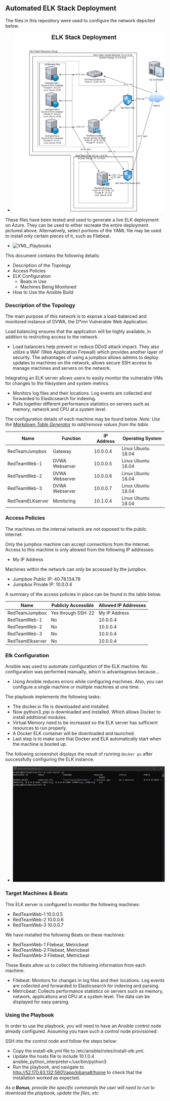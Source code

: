 ## Automated ELK Stack Deployment

The files in this repository were used to configure the network depicted below.

- ![Images/ELK_Stack_Deployment.png](/Images/ELK_Stack_Deployment.png)

These files have been tested and used to generate a live ELK deployment on Azure. They can be used to either recreate the entire deployment pictured above. Alternatively, select portions of the YAML file may be used to install only certain pieces of it, such as Filebeat.

- ![YML_Playbooks](/YML_Playbooks/)

This document contains the following details:
- Description of the Topology
- Access Policies
- ELK Configuration
  - Beats in Use
  - Machines Being Monitored
- How to Use the Ansible Build


### Description of the Topology

The main purpose of this network is to expose a load-balanced and monitored instance of DVWA, the D*mn Vulnerable Web Application.

Load balancing ensures that the application will be highly available, in addition to restricting access to the network.
- Load balancers help prevent or reduce DDoS attack impact. They also utilize a WAF (Web Application Firewall) which provides another layer of security. The advantages of using a jumpbox allows admins to deploy updates to machines on the network, allows secure SSH access to manage machines and servers on the network.

Integrating an ELK server allows users to easily monitor the vulnerable VMs for changes to the filesystem and system metrics.
- Monitors log files and their locations. Log events are collected and forwarded to Elasticsearch for indexing.
- Pulls together different performance statistics on servers such as memory, network and CPU at a system level.

The configuration details of each machine may be found below.
_Note: Use the [Markdown Table Generator](http://www.tablesgenerator.com/markdown_tables) to add/remove values from the table_.

| Name             | Function       | IP Address | Operating System   |
|------------------|----------------|------------|--------------------|
| RedTeamJumpbox   | Gateway        | 10.0.0.4   | Linux Ubuntu 18.04 |
| RedTeamWeb-1     | DVWA Webserver | 10.0.0.5   | Linux Ubuntu 18.04 |
| RedTeamWeb-2     | DVWA Webserver | 10.0.0.6   | Linux Ubuntu 18.04 |
| RedTeamWeb-3     | DVWA Webserver | 10.0.0.7   | Linux Ubuntu 18.04 |
| RedTeamELKserver | Monitoring     | 10.1.0.4   | Linux Ubuntu 18.04 |

### Access Policies

The machines on the internal network are not exposed to the public Internet. 

Only the jumpbox machine can accept connections from the Internet. Access to this machine is only allowed from the following IP addresses:
- My IP Address

Machines within the network can only be accessed by the jumpbox.
- Jumpbox Public IP: 40.78.134.78
- Jumpbox Private IP: 10.0.0.4

A summary of the access policies in place can be found in the table below.

| Name             | Publicly Accessible | Allowed IP Addresses |
|------------------|---------------------|----------------------|
| RedTeamJumpbox   | Yes through SSH: 22 | My IP Address        |
| RedTeamWeb-1     | No                  | 10.0.0.4             |
| RedTeamWeb-2     | No                  | 10.0.0.4             |
| RedTeamWeb-3     | No                  | 10.0.0.4             |
| RedTeamElkserver | No                  | 10.0.0.4             |

### Elk Configuration

Ansible was used to automate configuration of the ELK machine. No configuration was performed manually, which is advantageous because...
- Using Ansible reduces errors while configuring machines. Also, you can configure a single machine or multiple machines at one time.

The playbook implements the following tasks:
- The docker.io file is downloaded and installed.
- Now python3_pip is downloaded and installed. Which allows Docker to install additional modules.
- Virtual Memory need to be increased so the ELK server has sufficient resources to run properly.
- A Docker ELK container will be downloaded and launched.
- Last step is to make sure that Docker and ELK automatically start when the machine is booted up.

The following screenshot displays the result of running `docker ps` after successfully configuring the ELK instance.

- ![Images\ELK_VM_Docker.PNG](Images\ELK_VM_Docker.PNG)

### Target Machines & Beats
This ELK server is configured to monitor the following machines:
- RedTeamWeb-1 10.0.0.5
- RedTeamWeb-2 10.0.0.6
- RedTeamWeb-3 10.0.0.7

We have installed the following Beats on these machines:
- RedTeamWeb-1 Filebeat, Metricbeat
- RedTeamWeb-2 Filebeat, Metricbeat
- RedTeamWeb-3 Filebeat, Metricbeat

These Beats allow us to collect the following information from each machine:
- Filebeat: Monitors for changes in log files and their locations. Log events are collected and forwarded to Elasticsearch for indexing and parsing.
- Metricbeat: Collects performance statistics on servers such as memory, network, applications and CPU at a system level. The data can be displayed for easy parsing.

### Using the Playbook
In order to use the playbook, you will need to have an Ansible control node already configured. Assuming you have such a control node provisioned: 

SSH into the control node and follow the steps below:
- Copy the install-elk.yml file to /etc/ansible/roles/install-elk.yml.
- Update the hosts file to include 10.1.0.4 ansible_python_interpreter=/usr/bin/python3
- Run the playbook, and navigate to http://52.170.63.132:5601/app/kibana#/home to check that the installation worked as expected.

_As a **Bonus**, provide the specific commands the user will need to run to download the playbook, update the files, etc._
